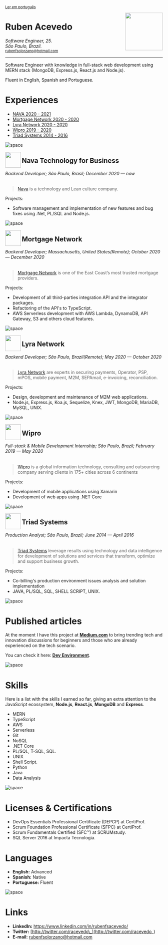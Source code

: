 ﻿<sup>
 
[Ler em português](https://github.com/rubensolorzano/curriculum-vitae/blob/master/PT-BR.md)

</sup>

<img align="right" width="120" src="https://avatars0.githubusercontent.com/u/35936076?s=460&u=e89fc2e84aea019f10a34e0a025fa8bd141b3c86&v=4" />

# Ruben Acevedo

_Software Engineer, 25._  
_São Paulo, Brazil._  
<sub>rubenfsolorzano@hotmail.com</sub>

---

Software Engineer with knowledge in full-stack web development using MERN stack (MongoDB, Express.js, React.js and Node.js).

Fluent in English, Spanish and Portuguese.

# Experiences

- [NAVA 2020 - 2021](https://www.nava.com.br/)
- [Mortgage Network 2020 - 2020](https://www.mortgagenetwork.com/)
- [Lyra Network 2020 - 2020](https://www.lyra.com/)
- [Wipro 2019 - 2020](https://www.wipro.com/)
- [Triad Systems 2014 - 2016](https://www.triadsystems.com.br/)

![space](https://user-images.githubusercontent.com/3277185/99425971-50e77c80-28e2-11eb-8a59-890fcc2749e6.png)

<img src="https://media-exp1.licdn.com/dms/image/C4E0BAQEBIUHp0rLR1A/company-logo_200_200/0/1607085605489?e=2159024400&v=beta&t=rcFbCJz6ez-4Ft8sq3wVFugMrXo1aDAjTyzQDE6dv30" align="left" height= 50px width=50px/>

## Nava Technology for Business

###### Backend Developer; São Paulo, Brasil; December 2020 — now

> [Nava](https://www.nava.com.br/) is a technology and Lean culture company.

Projects:

- Software management and implementation of new features and bug fixes using .Net, PL/SQL and Node.js.

![space](https://user-images.githubusercontent.com/3277185/99425971-50e77c80-28e2-11eb-8a59-890fcc2749e6.png)

<img src="https://www.mortgagenetwork.com/_resources/img/mortgage-network-logo.png" align="left" height= 50px width=50px/>

## Mortgage Network

###### Backend Developer; Massachusetts, United States(Remote); October 2020 — December 2020

> [Mortgage Network](https://www.mortgagenetwork.com/) is one of the East Coast’s most trusted mortgage providers.

Projects:

- Development of all third-parties integration API and the integrator packages.
- Refactoring of the API's to TypeScript.
- AWS Serverless development with AWS Lambda, DynamoDB, API Gateway, S3 and others cloud features.

![space](https://user-images.githubusercontent.com/3277185/99425971-50e77c80-28e2-11eb-8a59-890fcc2749e6.png)

<img src="https://avatars1.githubusercontent.com/u/572508?s=200&v=4" align="left" height= 50px width=50px />

## Lyra Network

###### Backend Developer; São Paulo, Brazil(Remote); May 2020 — October 2020

> [Lyra Network](https://www.lyra.com/) are experts in securing payments, Operator, PSP, mPOS, mobile payment, M2M, SEPAmail, e-invoicing, reconciliation.

Projects:

- Design, development and maintenance of M2M web applications.
- Node.js, Express.js, Koa.js, Sequelize, Knex, JWT, MongoDB, MariaDB, MySQL, UNIX.

![space](https://user-images.githubusercontent.com/3277185/99425971-50e77c80-28e2-11eb-8a59-890fcc2749e6.png)

<img src="https://avatars0.githubusercontent.com/u/8259572?s=200&v=4" align="left" height= 50px width=50px/>

## Wipro

###### Full-stack & Mobile Development Internship; São Paulo, Brazil; February 2019 — May 2020

> [Wipro](https://www.wipro.com/) is a global information technology, consulting and outsourcing company serving clients in 175+ cities across 6 continents

Projects:

- Development of mobile applications using Xamarin
- Development of web apps using .NET Core

![space](https://user-images.githubusercontent.com/3277185/99425971-50e77c80-28e2-11eb-8a59-890fcc2749e6.png)

<img src="https://scontent.fcgh10-1.fna.fbcdn.net/v/t1.6435-9/49682561_1935289489859418_1442177239775969280_n.png?_nc_cat=103&ccb=1-5&_nc_sid=09cbfe&_nc_eui2=AeGzo6qU4j19-LC6_uar9rBEuRYsxkcYUCK5FizGRxhQIsUL8lxZ5at8GCVxOtqQGh6p-AvbprI9ewbB2e9QeLpt&_nc_ohc=LlIaek3v3xEAX_DAchd&_nc_ht=scontent.fcgh10-1.fna&oh=981b7e56261dc82b2e018d665fc8b1b4&oe=61CC61A0" align="left" height= 50px width=50px/>

## Triad Systems

###### Production Analyst; São Paulo, Brazil; June 2014 — April 2016

> [Triad Systems](https://www.triadsystems.com.br/) leverage results using technology and data intelligence for development of solutions
> and services that transform, optimize and support business growth.

Projects:

- Co-billing's production environment issues analysis and solution implementation
- JAVA, PL/SQL, SQL, SHELL SCRIPT, UNIX.

![space](https://user-images.githubusercontent.com/3277185/99425971-50e77c80-28e2-11eb-8a59-890fcc2749e6.png)

# Published articles

At the moment I have this project at [**Medium.com**](https://medium.com) to bring trending tech and innovation discussions for beginners and those who are already experienced on the tech scenario.

You can check it here: [**Dev Environment**](https://medium.com/dev-environment).

![space](https://user-images.githubusercontent.com/3277185/99425971-50e77c80-28e2-11eb-8a59-890fcc2749e6.png)

# Skills

Here is a list with the skills I earned so far, giving an extra attention to the JavaScript ecossystem,
**Node.js**, **React.js**, **MongoDB** and **Express**.

- MERN
- TypeScript
- AWS
- Serverless
- Git
- NoSQL
- .NET Core
- PL/SQL, T-SQL, SQL.
- UNIX
- Shell Script.
- Python
- Java
- Data Analysis

![space](https://user-images.githubusercontent.com/3277185/99425971-50e77c80-28e2-11eb-8a59-890fcc2749e6.png)

# Licenses & Certifications

- DevOps Essentials Professional Certificate (DEPCP) at CertiProf.
- Scrum Foundation Professional Certificate (SFPC) at CertiProf.
- Scrum Fundamentals Certified (SFC™) at SCRUMstudy.
- SQL Server 2016 at Impacta Tecnologia.

# Languages

- **English:** Advanced
- **Spanish:** Native
- **Portuguese:** Fluent

![space](https://user-images.githubusercontent.com/3277185/99425971-50e77c80-28e2-11eb-8a59-890fcc2749e6.png)

# Links

- **LinkedIn:** https://www.linkedin.com/in/rubenfsacevedo/
- **Twitter:** [http://twitter.com/racevedo\_](http://twitter.com/racevedo_)
- **E-mail:** rubenfsolorzano@hotmail.com

